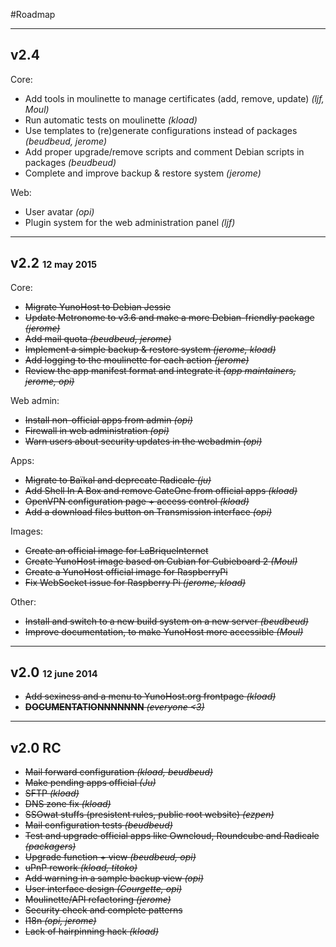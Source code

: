 #Roadmap

---

## v2.4
Core:
* Add tools in moulinette to manage certificates (add, remove, update) *(ljf, Moul)*
* Run automatic tests on moulinette *(kload)*
* Use templates to (re)generate configurations instead of packages *(beudbeud, jerome)*
* Add proper upgrade/remove scripts and comment Debian scripts in packages *(beudbeud)*
* Complete and improve backup & restore system *(jerome)*

Web:
* User avatar *(opi)*
* Plugin system for the web administration panel *(ljf)*

---

## v2.2 <small><small>12 may 2015</small></small>

Core:
* ~~Migrate YunoHost to Debian Jessie~~
* ~~Update Metronome to v3.6 and make a more Debian-friendly package *(jerome)*~~
* ~~Add mail quota *(beudbeud, jerome)*~~
* ~~Implement a simple backup & restore system *(jerome, kload)*~~
* ~~Add logging to the moulinette for each action *(jerome)*~~
* ~~Review the app manifest format and integrate it *(app maintainers, jerome, opi)*~~

Web admin:
* ~~Install non-official apps from admin *(opi)*~~
* ~~Firewall in web administration *(opi)*~~
* ~~Warn users about security updates in the webadmin *(opi)*~~

Apps:
* ~~Migrate to Baïkal and deprecate Radicale *(ju)*~~
* ~~Add Shell In A Box and remove GateOne from official apps *(kload)*~~
* ~~OpenVPN configuration page + access control *(kload)*~~
* ~~Add a download files button on Transmission interface *(opi)*~~

Images:
* ~~Create an official image for LaBriqueInternet~~
* ~~Create YunoHost image based on Cubian for Cubieboard 2 *(Moul)*~~
* ~~Create a YunoHost official image for RaspberryPi~~
* ~~Fix WebSocket issue for Raspberry Pi *(jerome, kload)*~~

Other:
* ~~Install and switch to a new build system on a new server *(beudbeud)*~~
* ~~Improve documentation, to make YunoHost more accessible *(Moul)*~~

---

## v2.0 <small><small>12 june 2014</small></small>
* ~~Add sexiness and a menu to YunoHost.org frontpage *(kload)*~~
* ~~**DOCUMENTATIONNNNNNN** *(everyone <3)*~~

---

## v2.0 RC

* ~~Mail forward configuration *(kload, beudbeud)*~~
* ~~Make pending apps official *(Ju)*~~
* ~~SFTP *(kload)*~~
* ~~DNS zone fix *(kload)*~~
* ~~SSOwat stuffs (presistent rules, public root website) *(ezpen)*~~
* ~~Mail configuration tests *(beudbeud)*~~
* ~~Test and upgrade official apps like Owncloud, Roundcube and Radicale *(packagers)*~~
* ~~Upgrade function + view *(beudbeud, opi)*~~
* ~~uPnP rework *(kload, titoko)*~~
* ~~Add warning in a sample backup view *(opi)*~~
* ~~User interface design *(Courgette, opi)*~~
* ~~Moulinette/API refactoring *(jerome)*~~
* ~~Security check and complete patterns~~
* ~~I18n *(opi, jerome)*~~
* ~~Lack of hairpinning hack *(kload)*~~